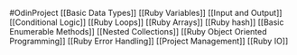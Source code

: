 #OdinProject 
[[Basic Data Types]]
[[Ruby Variables]]
[[Input and Output]]
[[Conditional Logic]]
[[Ruby Loops]]
[[Ruby Arrays]]
[[Ruby hash]]
[[Basic Enumerable Methods]]
[[Nested Collections]]
[[Ruby Object Oriented Programming]]
[[Ruby Error Handling]]
[[Project Management]]
[[Ruby IO]]